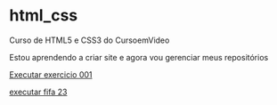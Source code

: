 # html_css
 Curso de HTML5 e CSS3 do CursoemVideo

 Estou aprendendo a criar site e agora vou gerenciar meus repositórios

 <a href="https://muriloofreire.github.io/html_css/exercicios/ex001/">Executar exercicio 001</a>

<a href="file:///C:/Users/muril/Documents/estudos/GitHub/html_css/exercicios/index.html"> executar fifa 23</a>